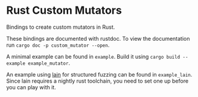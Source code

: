 # Rust Custom Mutators

Bindings to create custom mutators in Rust.

These bindings are documented with rustdoc. To view the documentation run
```cargo doc -p custom_mutator --open```.

A minimal example can be found in `example`. Build it using `cargo build --example example_mutator`. 

An example using [lain](https://github.com/microsoft/lain) for structured fuzzing can be found in `example_lain`.
Since lain requires a nightly rust toolchain, you need to set one up before you can play with it.
